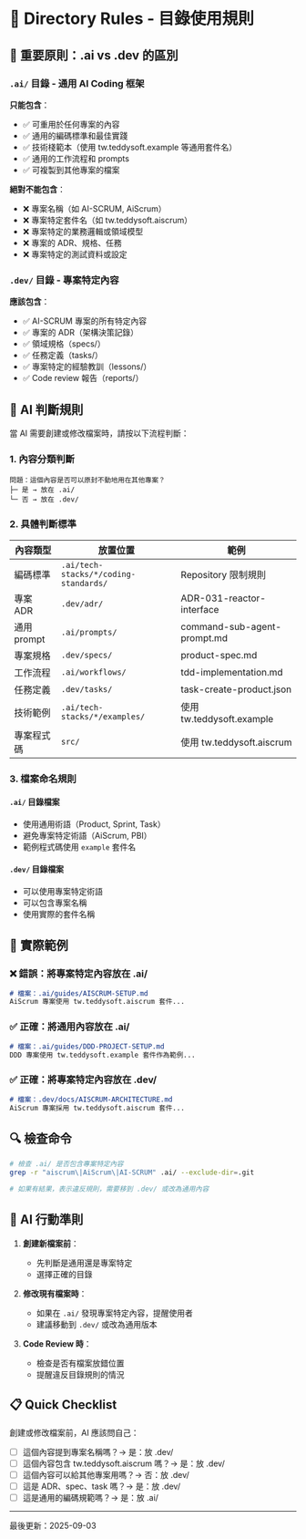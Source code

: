 # 📁 Directory Rules - 目錄使用規則

## 🚨 重要原則：.ai vs .dev 的區別

### `.ai/` 目錄 - 通用 AI Coding 框架
**只能包含**：
- ✅ 可重用於任何專案的內容
- ✅ 通用的編碼標準和最佳實踐
- ✅ 技術棧範本（使用 tw.teddysoft.example 等通用套件名）
- ✅ 通用的工作流程和 prompts
- ✅ 可複製到其他專案的檔案

**絕對不能包含**：
- ❌ 專案名稱（如 AI-SCRUM, AiScrum）
- ❌ 專案特定套件名（如 tw.teddysoft.aiscrum）
- ❌ 專案特定的業務邏輯或領域模型
- ❌ 專案的 ADR、規格、任務
- ❌ 專案特定的測試資料或設定

### `.dev/` 目錄 - 專案特定內容
**應該包含**：
- ✅ AI-SCRUM 專案的所有特定內容
- ✅ 專案的 ADR（架構決策記錄）
- ✅ 領域規格（specs/）
- ✅ 任務定義（tasks/）
- ✅ 專案特定的經驗教訓（lessons/）
- ✅ Code review 報告（reports/）

## 🤖 AI 判斷規則

當 AI 需要創建或修改檔案時，請按以下流程判斷：

### 1. 內容分類判斷
```
問題：這個內容是否可以原封不動地用在其他專案？
├─ 是 → 放在 .ai/
└─ 否 → 放在 .dev/
```

### 2. 具體判斷標準

| 內容類型 | 放置位置 | 範例 |
|---------|---------|------|
| 編碼標準 | `.ai/tech-stacks/*/coding-standards/` | Repository 限制規則 |
| 專案 ADR | `.dev/adr/` | ADR-031-reactor-interface |
| 通用 prompt | `.ai/prompts/` | command-sub-agent-prompt.md |
| 專案規格 | `.dev/specs/` | product-spec.md |
| 工作流程 | `.ai/workflows/` | tdd-implementation.md |
| 任務定義 | `.dev/tasks/` | task-create-product.json |
| 技術範例 | `.ai/tech-stacks/*/examples/` | 使用 tw.teddysoft.example |
| 專案程式碼 | `src/` | 使用 tw.teddysoft.aiscrum |

### 3. 檔案命名規則

#### `.ai/` 目錄檔案
- 使用通用術語（Product, Sprint, Task）
- 避免專案特定術語（AiScrum, PBI）
- 範例程式碼使用 `example` 套件名

#### `.dev/` 目錄檔案
- 可以使用專案特定術語
- 可以包含專案名稱
- 使用實際的套件名稱

## 📝 實際範例

### ❌ 錯誤：將專案特定內容放在 .ai/
```markdown
# 檔案：.ai/guides/AISCRUM-SETUP.md
AiScrum 專案使用 tw.teddysoft.aiscrum 套件...
```

### ✅ 正確：將通用內容放在 .ai/
```markdown
# 檔案：.ai/guides/DDD-PROJECT-SETUP.md
DDD 專案使用 tw.teddysoft.example 套件作為範例...
```

### ✅ 正確：將專案特定內容放在 .dev/
```markdown
# 檔案：.dev/docs/AISCRUM-ARCHITECTURE.md
AiScrum 專案採用 tw.teddysoft.aiscrum 套件...
```

## 🔍 檢查命令

```bash
# 檢查 .ai/ 是否包含專案特定內容
grep -r "aiscrum\|AiScrum\|AI-SCRUM" .ai/ --exclude-dir=.git

# 如果有結果，表示違反規則，需要移到 .dev/ 或改為通用內容
```

## 🚀 AI 行動準則

1. **創建新檔案前**：
   - 先判斷是通用還是專案特定
   - 選擇正確的目錄

2. **修改現有檔案時**：
   - 如果在 `.ai/` 發現專案特定內容，提醒使用者
   - 建議移動到 `.dev/` 或改為通用版本

3. **Code Review 時**：
   - 檢查是否有檔案放錯位置
   - 提醒違反目錄規則的情況

## 📋 Quick Checklist

創建或修改檔案前，AI 應該問自己：
- [ ] 這個內容提到專案名稱嗎？→ 是：放 .dev/
- [ ] 這個內容包含 tw.teddysoft.aiscrum 嗎？→ 是：放 .dev/
- [ ] 這個內容可以給其他專案用嗎？→ 否：放 .dev/
- [ ] 這是 ADR、spec、task 嗎？→ 是：放 .dev/
- [ ] 這是通用的編碼規範嗎？→ 是：放 .ai/

---
最後更新：2025-09-03